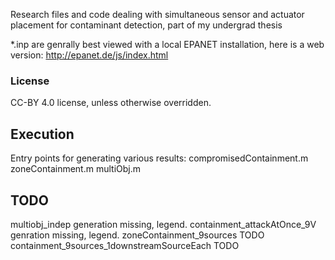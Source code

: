 Research files and code dealing with simultaneous sensor and actuator placement for contaminant detection, part of my undergrad thesis

*.inp are genrally best viewed with a local EPANET installation, here is a web version: http://epanet.de/js/index.html

### License
CC-BY 4.0 license, unless otherwise overridden.

## Execution
Entry points for generating various results:
compromisedContainment.m
zoneContainment.m
multiObj.m

## TODO
multiobj_indep generation missing, legend.
containment_attackAtOnce_9V genration missing, legend.
zoneContainment_9sources TODO
containment_9sources_1downstreamSourceEach TODO
